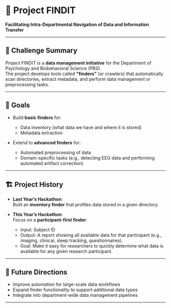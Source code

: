 # 🔎 Project FINDIT  
**Facilitating Intra-Departmental Navigation of Data and Information Transfer**

---

## 📌 Challenge Summary

Project FINDIT is a **data management initiative** for the Department of Psychology and Biobehavioral Science (PBS).  
The project develops tools called **"finders"** (or crawlers) that automatically scan directories, extract metadata, and perform data management or preprocessing tasks.  

---

## 🎯 Goals

- Build **basic finders** for:
  - Data inventory (what data we have and where it is stored)  
  - Metadata extraction  

- Extend to **advanced finders** for:
  - Automated preprocessing of data  
  - Domain-specific tasks (e.g., detecting EEG data and performing automated artifact correction)  

---

## 🏗️ Project History

- **Last Year’s Hackathon**:  
  Built an **inventory finder** that profiles data stored in a given directory.  

- **This Year’s Hackathon**:  
  Focus on a **participant-first finder**:  
  - Input: Subject ID  
  - Output: A report showing all available data for that participant (e.g., imaging, clinical, sleep tracking, questionnaires).  
  - Goal: Make it easy for researchers to quickly determine what data is available for any given research participant.  

---

## 🚀 Future Directions

- Improve automation for large-scale data workflows  
- Expand finder functionality to support additional data types  
- Integrate into department-wide data management pipelines  

---
